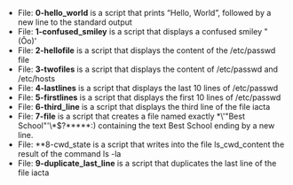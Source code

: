 * File: **0-hello_world** is a script that prints “Hello, World”, followed by a new line to the standard output
* File: **1-confused_smiley** is a script that displays a confused smiley "(Ôo)'
* File: **2-hellofile** is a script that displays the content of the /etc/passwd file
* File: **3-twofiles** is a script that displays  the content of /etc/passwd and /etc/hosts 
* File: **4-lastlines** is a script that displays the last 10 lines of /etc/passwd  
* File: **5-firstlines** is a script that displays the first 10 lines of /etc/passwd
* File: **6-third_line** is a script that displays  the third line of the file iacta
* File: **7-file** is a script that creates a file named exactly \*\\'"Best School"\'\\*$\?\*\*\*\*\*:) containing the text Best School ending by a new line.
* File: **8-cwd_state is a script that writes into the file ls_cwd_content the result of the command ls -la
* File: **9-duplicate_last_line** is a script that duplicates the last line of the file iacta

